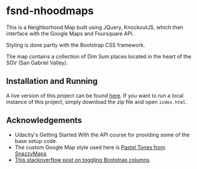 # fsnd-nhoodmaps
This is a Neighborhood Map built using JQuery, KnockoutJS, which then interface with the Google Maps and Foursquare API.

Styling is done partly with the Bootstrap CSS framework.

The map contains a collection of Dim Sum places located in the heart of the SGV (San Gabriel Valley).

## Installation and Running

A live version of this project can be found [here](https://zqtcao.github.io/uda-fsnd-nhoodmaps/).
If you want to run a local instance of this project, simply download the zip file and open `index.html`.

## Acknowledgements

* Udacity's Getting Started With the API course for providing some of the base setup code.
* The custom Google Map style used here is [Pastel Tones from SnazzyMaps](https://snazzymaps.com/style/84/pastel-tones)
* [This stackoverflow post on toggling Bootstrap columns](https://stackoverflow.com/questions/42652969/change-column-class-of-div-in-bootstrap?utm_medium=organic&utm_source=google_rich_qa&utm_campaign=google_rich_qa)
